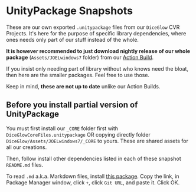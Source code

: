 # UnityPackage Snapshots

These are our own exported `.unitypackage` files from our `DiceGlow` CVR Projects. It's here for the purpose of specific library dependencies, where ones needs only part of our stuff instead of the whole.

**It is however recommended to just download nightly release of our whole package** (`Assets/JOELwindows7` folder) from our [Action Build](https://github.com/Perkedel/CVR_Stuffings/actions).

If you insist only needing part of library without who knows need the bloat, then here are the smaller packages. Feel free to use those.

Keep in mind, **these are not up to date** unlike our Action Builds.

## Before you install partial version of UnityPackage

You must first install our `_CORE` folder first with `DiceGlowCoreFiles.unitypackage` OR copying directly folder `DiceGlow/Assets/JOELwindows7/_CORE` to yours. These are shared assets for all our creations.

Then, follow install other dependencies listed in each of these snapshot `README.md` files.

To read `.md` a.k.a. Markdown files, install [this package](https://github.com/gwaredd/UnityMarkdownViewer.git). Copy the link, in Package Manager window, click `+`, click `Git URL`, and paste it. Click OK.
